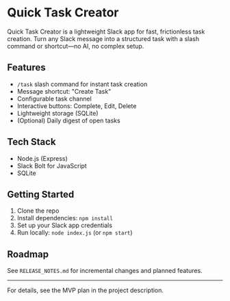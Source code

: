 # Quick Task Creator

Quick Task Creator is a lightweight Slack app for fast, frictionless task creation. Turn any Slack message into a structured task with a slash command or shortcut—no AI, no complex setup.

## Features

- `/task` slash command for instant task creation
- Message shortcut: "Create Task"
- Configurable task channel
- Interactive buttons: Complete, Edit, Delete
- Lightweight storage (SQLite)
- (Optional) Daily digest of open tasks

## Tech Stack

- Node.js (Express)
- Slack Bolt for JavaScript
- SQLite

## Getting Started

1. Clone the repo
2. Install dependencies: `npm install`
3. Set up your Slack app credentials
4. Run locally: `node index.js` (or `npm start`)

## Roadmap

See `RELEASE_NOTES.md` for incremental changes and planned features.

---

For details, see the MVP plan in the project description.

